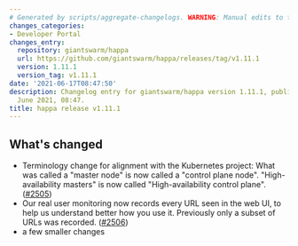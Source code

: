```yaml
---
# Generated by scripts/aggregate-changelogs. WARNING: Manual edits to this files will be overwritten.
changes_categories:
- Developer Portal
changes_entry:
  repository: giantswarm/happa
  url: https://github.com/giantswarm/happa/releases/tag/v1.11.1
  version: 1.11.1
  version_tag: v1.11.1
date: '2021-06-17T08:47:50'
description: Changelog entry for giantswarm/happa version 1.11.1, published on 17
  June 2021, 08:47.
title: happa release v1.11.1
---
```


## What's changed

- Terminology change for alignment with the Kubernetes project: What was called a "master node" is now called a "control plane node". "High-availability masters" is now called "High-availability control plane".  ([#2505](https://github.com/giantswarm/happa/pull/2505))
- Our real user monitoring now records every URL seen in the web UI, to help us understand better how you use it. Previously only a subset of URLs was recorded. ([#2506](https://github.com/giantswarm/happa/pull/2506))
- a few smaller changes
